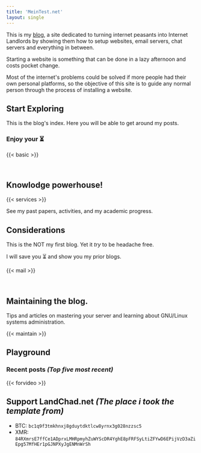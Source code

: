 ```yaml
---
title: 'MeinTest.net'
layout: single
---
```


This is my [blog](https://larbs.vercel.app), a site dedicated to turning internet peasants into Internet Landlords by showing them how to setup websites, email servers, chat servers and everything in between.

Starting a website is something that can be done in a lazy afternoon and costs pocket change.

Most of the internet's problems could be solved if more people had their own personal platforms, so the objective of this site is to guide any normal person through the process of installing a website.

## Start Exploring

<div>

<div class=left>

This is the blog's index. Here you will be able to get around my posts.

### Enjoy your ⏳

</div>

<div class=right>

{{< basic >}}

</div>
<br>
</div>



## Knowlodge powerhouse!

{{< services >}}

See my past papers, activities, and my academic progress.

## Considerations

<div>

<div class=left>

This is the NOT my first blog. Yet it _try_ to be headache free.

I will save you ⏳ and show you my prior blogs. 

</div>

<div class=right>

{{< mail >}}

</div>
<br>
</div>

## Maintaining the blog.

Tips and articles on mastering your server and learning about GNU/Linux systems administration.

{{< maintain >}}


## Playground

### Recent posts _(Top five most recent)_

{{< forvideo >}}

## Support LandChad.net _(The place i took the template from)_

- BTC: `bc1q9f3tmkhnxj8gduytdktlcw8yrnx3g028nzzsc5`
- XMR: `84RXmrsE7ffCe1ADprxLMHRpmyhZuWYScDR4YghE8pFRFSyLtiZFYwD6EPijVzD3aZiEpg57MfHEr1pGJNPXyJgENMnWrSh`
